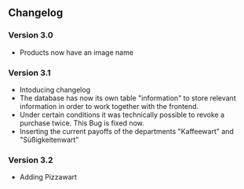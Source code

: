 ## Changelog

### Version 3.0
- Products now have an image name

### Version 3.1
- Intoducing changelog
- The database has now its own table "information" to store relevant information in order to
  work together with the frontend.
- Under certain conditions it was technically possible to revoke a purchase
  twice. This Bug is fixed now.
- Inserting the current payoffs of the departments "Kaffeewart" and
  "Süßigkeitenwart"

### Version 3.2
- Adding Pizzawart
